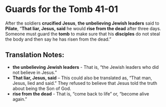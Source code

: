 Guards for the Tomb 41-01
===========================


After the soldiers **crucified** **Jesus**, **the unbelieving Jewish
leaders** said to **Pilate**, “**That liar, Jesus, said** he would
**rise from the dead** after three days.  Someone must guard the **tomb**
to make sure that his **disciples** do not steal the body and then say
he has risen from the dead.”

Translation Notes:
------------------

-   **the unbelieving Jewish leaders** - That is, “the Jewish leaders
    who did not believe in Jesus.”
-   **That liar, Jesus, said** – This could also be translated as,
“That
    man, Jesus, lied and said.” They refused to believe that Jesus
    told the truth about being the Son of God.
-   **rise from the dead** - That is, “come back to life” or,
“become
    alive again.”


